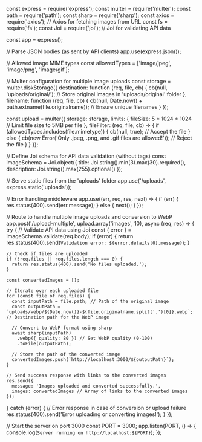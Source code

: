 const express = require('express');
const multer = require('multer');
const path = require('path');
const sharp = require('sharp');
const axios = require('axios'); // Axios for fetching images from URL
const fs = require('fs');
const Joi = require('joi'); // Joi for validating API data

const app = express();

// Parse JSON bodies (as sent by API clients)
app.use(express.json());

// Allowed image MIME types
const allowedTypes = ['image/jpeg', 'image/png', 'image/gif'];

// Multer configuration for multiple image uploads
const storage = multer.diskStorage({
  destination: function (req, file, cb) {
    cb(null, 'uploads/original/'); // Store original images in 'uploads/original' folder
  },
  filename: function (req, file, cb) {
    cb(null, Date.now() + path.extname(file.originalname)); // Ensure unique filenames
  }
});

const upload = multer({
  storage: storage,
  limits: {
    fileSize: 5 * 1024 * 1024 // Limit file size to 5MB per file
  },
  fileFilter: (req, file, cb) => {
    if (allowedTypes.includes(file.mimetype)) {
      cb(null, true); // Accept the file
    } else {
      cb(new Error('Only .jpeg, .png, and .gif files are allowed!')); // Reject the file
    }
  }
});

// Define Joi schema for API data validation (without tags)
const imageSchema = Joi.object({
  title: Joi.string().min(3).max(30).required(),
  description: Joi.string().max(255).optional()
});

// Serve static files from the 'uploads' folder
app.use('/uploads', express.static('uploads'));

// Error handling middleware
app.use((err, req, res, next) => {
  if (err) {
    res.status(400).send(err.message);
  } else {
    next();
  }
});

// Route to handle multiple image uploads and conversion to WebP
app.post('/upload-multiple', upload.array('images', 10), async (req, res) => {
  try {
    // Validate API data using Joi
    const { error } = imageSchema.validate(req.body);
    if (error) {
      return res.status(400).send(`Validation error: ${error.details[0].message}`);
    }

    // Check if files are uploaded
    if (!req.files || req.files.length === 0) {
      return res.status(400).send('No files uploaded.');
    }

    const convertedImages = [];

    // Iterate over each uploaded file
    for (const file of req.files) {
      const inputPath = file.path; // Path of the original image
      const outputPath = `uploads/webp/${Date.now()}-${file.originalname.split('.')[0]}.webp`; // Destination path for the WebP image

      // Convert to WebP format using sharp
      await sharp(inputPath)
        .webp({ quality: 80 }) // Set WebP quality (0-100)
        .toFile(outputPath);

      // Store the path of the converted image
      convertedImages.push(`http://localhost:3000/${outputPath}`);
    }

    // Send success response with links to the converted images
    res.send({
      message: 'Images uploaded and converted successfully.',
      images: convertedImages // Array of links to the converted images
    });
  } catch (error) {
    // Error response in case of conversion or upload failure
    res.status(400).send('Error uploading or converting images!');
  }
});

// Start the server on port 3000
const PORT = 3000;
app.listen(PORT, () => {
  console.log(`Server running on http://localhost:${PORT}`);
});
